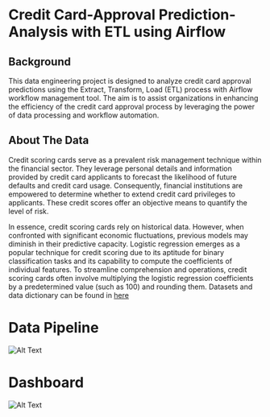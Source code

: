# Credit Card-Approval Prediction-Analysis with ETL using Airflow

## Background 
This data engineering project is designed to analyze credit card approval predictions using the Extract, Transform, Load (ETL) process with Airflow workflow management tool. The aim is to assist organizations in enhancing the efficiency of the credit card approval process by leveraging the power of data processing and workflow automation.

## About The Data 
Credit scoring cards serve as a prevalent risk management technique within the financial sector. They leverage personal details and information provided by credit card applicants to forecast the likelihood of future defaults and credit card usage. Consequently, financial institutions are empowered to determine whether to extend credit card privileges to applicants. These credit scores offer an objective means to quantify the level of risk.

In essence, credit scoring cards rely on historical data. However, when confronted with significant economic fluctuations, previous models may diminish in their predictive capacity. Logistic regression emerges as a popular technique for credit scoring due to its aptitude for binary classification tasks and its capability to compute the coefficients of individual features. To streamline comprehension and operations, credit scoring cards often involve multiplying the logistic regression coefficients by a predetermined value (such as 100) and rounding them.
Datasets and data dictionary can be found in [here](https://www.kaggle.com/datasets/rikdifos/credit-card-approval-prediction/data)

# Data Pipeline
![Alt Text](https://github.com/zareee12/Credit-Card-Approval-Prediction-Analysis-with-ETL-using-Airflow/blob/main/images/Data%20Pipeline.png)

# Dashboard
![Alt Text]()

